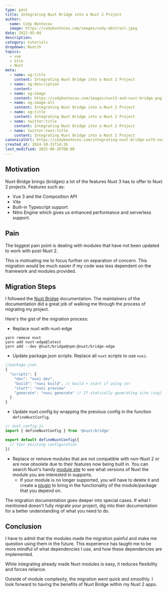 ```yaml
---
type: post
title: Integrating Nuxt Bridge into a Nuxt 2 Project
author:
  name: Cody Bontecou
  image: https://codybontecou.com/images/cody-abstract.jpeg
date: 2022-05-04
description: 
category: tutorials
dropdown: NuxtJS
topics:
  - vue
  - Vite
  - Nuxt
meta:
  - name: og:title
    content: Integrating Nuxt Bridge into a Nuxt 2 Project
  - name: og:description
    content: 
  - name: og:image
    content: https://codybontecou.com/images/nuxt2-and-nuxt-bridge.png
  - name: og:image:alt
    content: Integrating Nuxt Bridge into a Nuxt 2 Project
  - name: og:title
    content: Integrating Nuxt Bridge into a Nuxt 2 Project
  - name: twitter:title
    content: Integrating Nuxt Bridge into a Nuxt 2 Project
  - name: twitter:text:title
    content: Integrating Nuxt Bridge into a Nuxt 2 Project
canonicalUrl: https://codybontecou.com/integrating-nuxt-bridge-with-nuxt2
created_at: 2024-10-31T14:26
last_modified: 2025-06-26T08:00
---
```


## Motivation

Nuxt-Bridge brings (bridges) a lot of the features Nuxt 3 has to offer to Nuxt 2 projects.
Features such as:

- Vue 3 and the Composition API
- Vite
- Built-in Typescript support
- Nitro Engine which gives us enhanced performance and serverless support.

## Pain

The biggest pain point is dealing with modules that have not been updated to work with post-Nuxt 2.

This is motivating me to focus further on separation of concern. This migration would be much easier if my code was less dependent on the framework and modules provided.

## Migration Steps

I followed the [Nuxt Bridge](https://v3.nuxtjs.org/bridge/overview/) documentation. The maintainers of the documentation did a great job of walking me through the process of migrating my project.

Here's the gist of the migration process:

- Replace nuxt with nuxt-edge

```shell
yarn remove nuxt
yarn add nuxt-edge@latest
yarn add --dev @nuxt/bridge@npm:@nuxt/bridge-edge
```

- Update package.json scripts. Replace all `nuxt` scripts to use `nuxi`.

```js
//package.json
{
  "scripts": {
    "dev": "nuxi dev",
    "build": "nuxi build", // build + start if using ssr
    "start": "nuxi preview"
    "generate": "nuxi generate" // If statically generating site (ssg)
  }
}
```

- Update nuxt.config by wrapping the previous config in the function `defineNuxtConfig`.

```js
// nuxt.config.js
import { defineNuxtConfig } from '@nuxt/bridge'

export default defineNuxtConfig({
  // Your existing configuration
})
```

- Replace or remove modules that are not compatible with non-Nuxt 2 or are now obsolete due to their features now being built in. You can search Nuxt's handy [module site](https://modules.nuxtjs.org/) to see what versions of Nuxt the module you are interested in supports.
  - If your module is no longer supported, you will have to delete it and create a [plugin](https://v3.nuxtjs.org/guide/directory-structure/plugins/) to bring in the functionality of the module/package that you depend on.

The migration documentation goes deeper into special cases. If what I mentioned doesn't fully migrate your project, dig into their documentation for a better understanding of what you need to do.

## Conclusion

I have to admit that the modules made the migration painful and make me question using them in the future. This experience has taught me to be more mindful of what dependencies I use, and how these dependencies are implemented.

While integrating already made Nuxt modules is easy, it reduces flexibility and forces reliance.

Outside of module complexity, the migration went quick and smoothly. I look forward to having the benefits of Nuxt Bridge within my Nuxt 2 apps.
